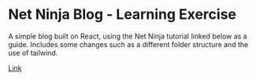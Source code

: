 # Net Ninja Blog - Learning Exercise

A simple blog built on React, using the Net Ninja tutorial linked below as a guide. Includes some changes such as a different folder structure and the use of tailwind.

[Link](https://www.youtube.com/watch?v=j942wKiXFu8&list=PL4cUxeGkcC9gZD-Tvwfod2gaISzfRiP9d)
